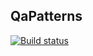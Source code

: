 ## QaPatterns

[![Build status](https://ci.appveyor.com/api/projects/status/65edav65lg4am43b?svg=true)](https://ci.appveyor.com/project/GreeceNut/qapatterns)
